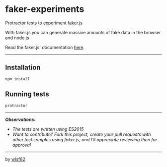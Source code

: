 # faker-experiments
Protractor tests to experiment faker.js

With faker.js you can generate massive amounts of fake data in the browser and node.js

Read the faker.js' documentation [here](http://marak.github.io/faker.js/#toc1__anchor).

___

## Installation

```
npm install
```

## Running tests

```
protractor
```

___

_**Observations:**_

* _The tests are written using ES2015_
* _Want to contribute? Fork this project, create your pull requests with other test samples using faker.js, and I'll appreciate reviewing then for approval_

___

by [wlsf82](http://github.com/wlsf82)
